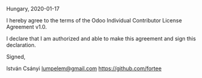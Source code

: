 Hungary, 2020-01-17

I hereby agree to the terms of the Odoo Individual Contributor License
Agreement v1.0.

I declare that I am authorized and able to make this agreement and sign this
declaration.

Signed,

István Csányi lumpelem@gmail.com https://github.com/fortee

